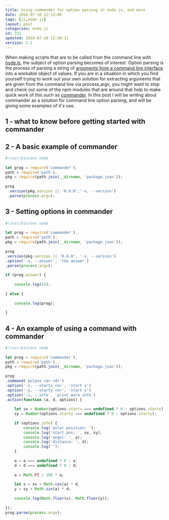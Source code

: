 ```yaml
---
title: Using commander for option parsing in node.js, and more
date: 2018-07-10 12:13:00
tags: [js,node.js]
layout: post
categories: node.js
id: 232
updated: 2018-07-10 12:38:11
version: 1.2
---
```


When making scripts that are to be called from the command line with [node.js](https://nodejs.org/en/), the subject of option parsing becomes of interest. Option parsing is the process of parsing a string of [arguments from a command line interface](https://en.wikipedia.org/wiki/Command-line_argument#Arguments) into a workable object of values. If you are in a situation in which you find yourself trying to work out your own solution for extracting arguments that are given from the command line via process,argv, you might want to stop and check out some of the npm modules that are around that help to make quick work of this such as [commander](https://www.npmjs.com/package/commander). In this post I will be writing about commander as a solution for command line option parsing, and will be giving some examples of it's use.

<!-- more -->

## 1 - what to know before getting started with commander

## 2 - A basic example of commander

```js
#!/usr/bin/env node
 
let prog = require('commander'),
path = require('path'),
pkg = require(path.join(__dirname, 'package.json'));
 
prog
 .version(pkg.version || '0.0.0','-v, --version')
 .parse(process.argv);
```

## 3 - Setting options in commander

```js
#!/usr/bin/env node
 
let prog = require('commander'),
path = require('path'),
pkg = require(path.join(__dirname, 'package.json'));
 
prog
.version(pkg.version || '0.0.0', '-v, --version')
.option('-a, --answer', 'the answer')
.parse(process.argv);
 
if (prog.answer) {
 
    console.log(42);
 
} else {
 
    console.log(prog);
 
}
```


## 4 - An example of using a command with commander


```js
#!/usr/bin/env node
 
let prog = require('commander'),
path = require('path'),
pkg = require(path.join(__dirname, 'package.json'));
 
prog
.command('polpos <a> <d>')
.option('-x, --startx <n>', 'start x')
.option('-y, --starty <n>', 'start y')
.option('-i, --info', 'print more info')
.action(function (a, d, options) {
 
    let sx = Number(options.startx === undefined ? 0 : options.startx),
    sy = Number(options.starty === undefined ? 0 : options.starty);
 
    if (options.info) {
        console.log('polar position: ');
        console.log('start pos: ', sx, sy);
        console.log('angel: ', a);
        console.log('distance: ', d);
        console.log('');
    }
 
    a = a === undefined ? 0 : a;
    d = d === undefined ? 0 : d;
 
    a = Math.PI / 180 * a;
 
    let x = sx + Math.cos(a) * d,
    y = sy + Math.sin(a) * d;
 
    console.log(Math.floor(x), Math.floor(y));
 
});
prog.parse(process.argv);
```